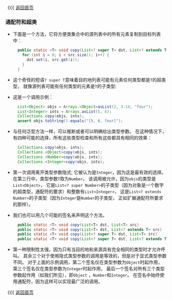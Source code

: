 《《《 [返回首页](../README.md)

### 通配符和超类

- 下面是一个方法，它将方便类集合中的源列表中的所有元素复制到目标列表中：

  ```java
    public static <T> void copy(List<? super T> dst, List<? extends T> src) {
      for (int i = 0; i < src.size(); i++) {
        dst.set(i, src.get(i));
      }
    }
  ```

- 这个奇怪的短语`? super T`意味着目的地列表可能有元素任何类型都是`T`的超类型，
就像源列表可能有任何类型的元素是`T`的子类型:

- 这是一个调用示例：

  ```java
    List<Object> objs = Arrays.<Object>asList(2, 3.14, "four");
    List<Integer> ints = Arrays.asList(5, 6);
    Collections.copy(objs, ints);
    assert objs.toString().equals("[5, 6, four]");
  ```

- 与任何泛型方法一样，可以推断或者可以明确给出类型参数。 在这种情况下，
有四种可能的选择，所有这些类型检查和所有这些都具有相同的效果：

  ```java
    Collections.copy(objs, ints);
    Collections.<Object>copy(objs, ints);
    Collections.<Number>copy(objs, ints);
    Collections.<Integer>copy(objs, ints);
  ```
- 第一次调用离开类型参数隐式; 它被认为是`Integer`，因为这是最有效的选择。 
在第三行中，类型参数`T`取为`Number`。 该调用被允许，因为`objs`的类型是`List<Object>`，
它是`List<? super Number>`的子类型（因为对象是一个数字的超类型，通配符的要求）和整数有`List<Integer>`，
这是`List<? extends Number>`的子类型（因为`Integer`是`Number`的子类型，
正如扩展通配符所要求的那样）。

- 我们也可以用几个可能的签名来声明这个方法。

  ```java
    public static <T> void copy(List<T> dst, List<T> src)
    public static <T> void copy(List<T> dst, List<? extends T> src)
    public static <T> void copy(List<? super T> dst, List<T> src)
    public static <T> void copy(List<? super T> dst, List<? extends T> src)
  ```
- 第一种限制性太强，因为只有当目的地和来源具有完全相同的类型时才允许呼叫。 
其余三个对于使用隐式类型参数的调用是等效的，但是对于显式类型参数不同。 
对于上面的示例调用，第二个签名仅在类型参数为`Object`时起作用，第三个签名仅在类型参数为`Integer`时起作用，
最后一个签名对所有三个类型参数起作用（如我们所见），即`Object` ，`Number`和`Integer`。 
在签名中始终使用通配符，因为这样可以实现最广泛的调用。


《《《 [返回首页](../README.md)